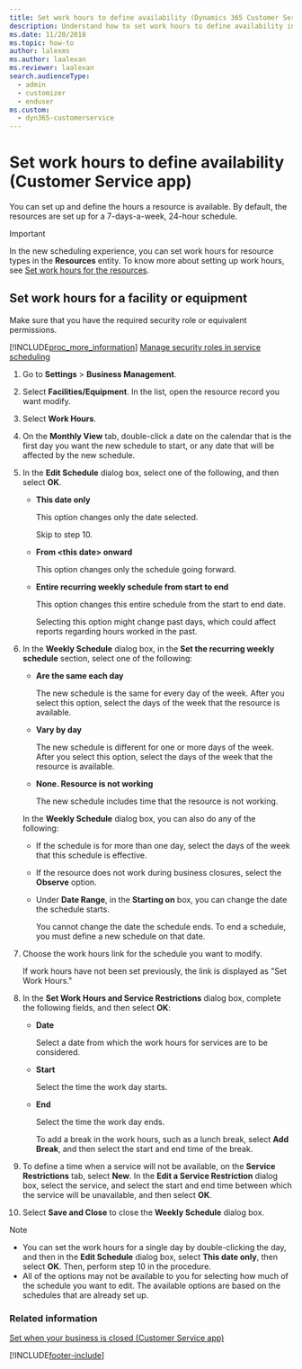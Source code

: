 ```yaml
---
title: Set work hours to define availability (Dynamics 365 Customer Service) | MicrosoftDocs
description: Understand how to set work hours to define availability in Dynamics 365 Customer Service
ms.date: 11/20/2018
ms.topic: how-to
author: lalexms
ms.author: laalexan
ms.reviewer: laalexan
search.audienceType: 
  - admin
  - customizer
  - enduser
ms.custom: 
  - dyn365-customerservice
---
```


# Set work hours to define availability (Customer Service app)

You can set up and define the hours a resource is available. By default, the resources are set up for a 7-days-a-week, 24-hour schedule. 

> [!IMPORTANT]
> In the new scheduling experience, you can set work hours for resource types in the **Resources** entity. To know more about setting up work hours, see [Set work hours for the resources](../administer/resources-service-scheduling.md#set-work-hours-for-the-resources).
  
## Set work hours for a facility or equipment
  
Make sure that you have the required security role or equivalent permissions. 

[!INCLUDE[proc_more_information](../../includes/proc-more-information.md)] [Manage security roles in service scheduling](../administer/manage-security-roles.md)

1. Go to **Settings** > **Business Management**.

2. Select **Facilities/Equipment**. In the list, open the resource record you want modify.

3. Select **Work Hours**.
  
6.  On the **Monthly View** tab, double-click a date on the calendar that is the first day you want the new schedule to start, or any date that will be affected by the new schedule.  
  
7.  In the **Edit Schedule** dialog box, select one of the following, and then select **OK**.  
  
    - **This date only**  
  
         This option changes only the date selected.  
  
         Skip to step 10.  
  
    - **From \<this date> onward**  
  
         This option changes only the schedule going forward.  
  
    - **Entire recurring weekly schedule from start to end**  
  
         This option changes this entire schedule from the start to end date.  
  
         Selecting this option might change past days, which could affect reports regarding hours worked in the past.  
  
8.  In the **Weekly Schedule** dialog box, in the **Set the recurring weekly schedule** section, select one of the following:  
  
    - **Are the same each day**  
  
         The new schedule is the same for every day of the week. After you select this option, select the days of the week that the resource is available.  
  
    - **Vary by day**  
  
         The new schedule is different for one or more days of the week. After you select this option, select the days of the week that the resource is available.  
  
    - **None. Resource is not working**  
  
         The new schedule includes time that the resource is not working.  
  
     In the **Weekly Schedule** dialog box, you can also do any of the following:  
  
    -   If the schedule is for more than one day, select the days of the week that this schedule is effective.  
  
    -   If the resource does not work during business closures, select the **Observe** option.  
  
    -   Under **Date Range**, in the **Starting on** box, you can change the date the schedule starts.  
  
         You cannot change the date the schedule ends. To end a schedule, you must define a new schedule on that date.  
  
9. Choose the work hours link for the schedule you want to modify.  
  
     If work hours have not been set previously, the link is displayed as "Set Work Hours."  
  
10. In the **Set Work Hours and Service Restrictions** dialog box, complete the following fields, and then select **OK**:  
  
    - **Date**  
  
         Select a date from which the work hours for services are to be considered.  
  
    - **Start**  
  
         Select the time the work day starts.  
  
    - **End**  
  
         Select the time the work day ends.  
  
         To add a break in the work hours, such as a lunch break, select **Add Break**, and then select the start and end time of the break.  
  
11. To define a time when a service will not be available, on the **Service Restrictions** tab, select **New**. In the **Edit a Service Restriction** dialog box, select the service, and select the start and end time between which the service will be unavailable, and then select **OK**.  
  
12. Select **Save and Close** to close the **Weekly Schedule** dialog box.  
  
> [!NOTE]
> - You can set the work hours for a single day by double-clicking the day, and then in the **Edit Schedule** dialog box, select **This date only**, then select **OK**. Then, perform step 10 in the procedure.  
> - All of the options may not be available to you for selecting how much of the schedule you want to edit. The available options are based on the schedules that are already set up.  
  
### Related information  
 
[Set when your business is closed (Customer Service app)](set-when-business-closed-cs-app.md)
 


[!INCLUDE[footer-include](../../includes/footer-banner.md)]
